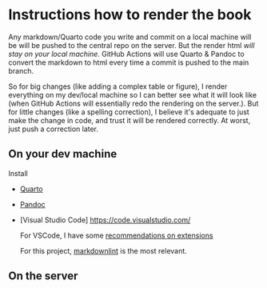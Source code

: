 Instructions how to render the book
====================

Any markdown/Quarto code you write and commit on a local machine will be
will be pushed to the central repo on the server.
But the render html _will stay on your local machine_.
GitHub Actions will use Quarto & Pandoc to convert the markdown to html
every time a commit is pushed to the main branch.

So for big changes (like adding a complex table or figure),
I render everything on my dev/local machine so I can better see what it will look like
(when GitHub Actions will essentially redo the rendering on the server.).
But for little changes (like a spelling correction),
I believe it's adequate to just make the change in code, and trust it will be rendered correctly.
At worst, just push a correction later.

On your dev machine
--------------------

Install

* [Quarto](https://quarto.org/docs/download/)
* [Pandoc](https://pandoc.org/installing.html)
* [Visual Studio Code] https://code.visualstudio.com/

  For VSCode, I have some [recommendations on extensions](https://ouhscbbmc.github.io/data-science-practices-1/workstation.html#workstation-vscode)

  For this project, [markdownlint](https://marketplace.visualstudio.com/items?itemName=DavidAnson.vscode-markdownlint) is the most relevant.

On the server
--------------------
